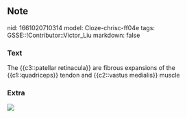 ## Note
nid: 1661020710314
model: Cloze-chrisc-ff04e
tags: GSSE::!Contributor::Victor_Liu
markdown: false

### Text
The {{c3::patellar retinacula}} are fibrous expansions of the {{c1::quadriceps}} tendon and {{c2::vastus medialis}} muscle

### Extra
<img src="paste-a8ee5a92906736c05037135341a202f8b025ba5e.jpg">

